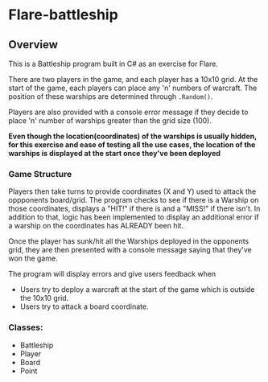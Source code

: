 # Flare-battleship

## Overview

This is a Battleship program built in C# as an exercise for Flare.

There are two players in the game, and each player has a 10x10 grid. At the start of the game, each players can place any 'n' numbers of warcraft. The position of these warships are determined through `.Random()`.

Players are also provided with a console error message if they decide to place 'n' number of warships greater than the grid size (100).

**Even though the location(coordinates) of the warships is usually hidden, for this exercise and ease of testing all the use cases, the location of the warships is displayed at the start once they've been deployed** 

### Game Structure

Players then take turns to provide coordinates (X and Y) used to attack the oppponents board/grid. The program checks to see if there is a Warship on those coordinates, displays a "HIT!" if there is and a "MISS!" if there isn't. In addition to that, logic has been implemented to display an additional error if a warship on the coordinates has ALREADY been hit.

Once the player has sunk/hit all the Warships deployed in the opponents grid, they are then presented with a console message saying that they've won the game.

The program will display errors and give users feedback when
- Users try to deploy a warcraft at the start of the game which is outside the 10x10 grid.
- Users try to attack a board coordinate.

### Classes: 
- Battleship
- Player
- Board
- Point
